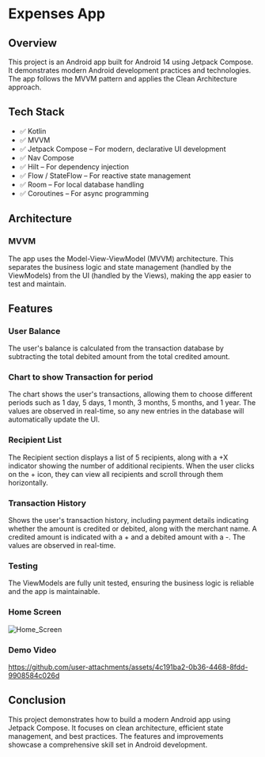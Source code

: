 # Expenses App

## Overview

This project is an Android app built for Android 14 using Jetpack Compose. It demonstrates modern Android development practices and technologies. The app follows the MVVM pattern and applies the Clean Architecture approach.
## Tech Stack
- ✅ Kotlin
- ✅ MVVM
- ✅ Jetpack Compose – For modern, declarative UI development
- ✅ Nav Compose 
- ✅ Hilt – For dependency injection
- ✅ Flow / StateFlow – For reactive state management
- ✅ Room – For local database handling 
- ✅ Coroutines – For async programming

## Architecture

### MVVM

The app uses the Model-View-ViewModel (MVVM) architecture. This separates the business logic and state management (handled by the ViewModels) from the UI (handled by the Views), making the app easier to test and maintain.
## Features

### User Balance 
The user's balance is calculated from the transaction database by subtracting the total debited amount from the total credited amount.

### Chart to show Transaction for period
The chart shows the user's transactions, allowing them to choose different 
periods such as 1 day, 5 days, 1 month, 3 months, 5 months, and 1 year. The values are observed in real-time, so any new entries in the database will automatically update the UI.

### Recipient List
The Recipient section displays a list of 5 recipients, along with a +X indicator showing the number of additional recipients. When the user clicks on the + icon, they can view all recipients and scroll through them horizontally.

### Transaction History
Shows the user's transaction history, including payment details indicating whether the amount is credited or debited, along with the merchant name. A credited amount is indicated with a + and a debited amount with a -. The values are observed in real-time.

### Testing

The ViewModels are fully unit tested, ensuring the business logic is reliable and the app is maintainable. 

### Home Screen

![Home_Screen](https://github.com/user-attachments/assets/bb46c2f7-b97d-43f7-9457-a8a61acce337)

### Demo Video


https://github.com/user-attachments/assets/4c191ba2-0b36-4468-8fdd-9908584c026d


## Conclusion

This project demonstrates how to build a modern Android app using Jetpack Compose. It focuses on clean architecture, efficient state management, and best practices. The features and improvements showcase a comprehensive skill set in Android development.



